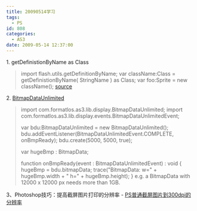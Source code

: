 ```yaml
---
title: 20090514学习
tags:
  - PS
id: 808
categories:
  - AS3
date: 2009-05-14 12:37:00
---
```


1\. getDefinistionByName as Class
> import flash.utils.getDefinitionByName;
> var className:Class = getDefinistionByName( StringName ) as Class;
> var foo:Sprite = new className();
[source](http://www.brooklyn.jp/blog/actionscript/%e3%83%a9%e3%82%a4%e3%83%96%e3%83%a9%e3%83%aa%e3%81%8b%e3%82%89%e8%a4%87%e6%95%b0%e3%81%ae%e3%83%aa%e3%83%b3%e3%82%b1%e3%83%bc%e3%82%b8%e3%82%92%e5%8f%82%e7%85%a7%e3%81%99%e3%82%8b.html)

2\. [BitmapDataUnlimited](http://blog.formatlos.de/2008/05/28/bitmapdataunlimited/)
> import com.formatlos.as3.lib.display.BitmapDataUnlimited;
> import com.formatlos.as3.lib.display.events.BitmapDataUnlimitedEvent;
> 
> var bdu:BitmapDataUnlimited = new BitmapDataUnlimited();
> bdu.addEventListener(BitmapDataUnlimitedEvent.COMPLETE, onBmpReady);
> bdu.create(5000, 5000, true);
> 
> var hugeBmp : BitmapData;
> 
> function onBmpReady(event : BitmapDataUnlimitedEvent) : void
> {
>  hugeBmp = bdu.bitmapData;
>  trace("BitmapData: w=" + hugeBmp.width + " h=" + hugeBmp.height);
> }
e.g. a BitmapData with 12000 x 12000 px needs more than 1GB.

3、Photoshop技巧：提高截屏图片打印的分辨率 - [PS普通截屏图片到300dpi的分辨率](http://www.turbophoto.com/Photoshop-Tricks/screenshot-photoshop-trick/index.htm)